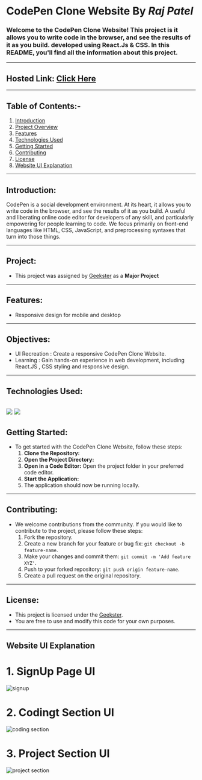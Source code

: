 # CodePen Clone Website By *Raj Patel*

### Welcome to the  CodePen Clone Website! This project is it allows you to write code in the browser, and see the results of it as you build. developed using React.Js & CSS. In this README, you'll find all the information about this project.
---

## Hosted Link: [Click Here](https://code-pen-cllone.vercel.app/)
---

## Table of Contents:-
1. [Introduction](#introduction)
2. [Project Overview](#project)
3. [Features](#features)
4. [Technologies Used](#technologies-used)
5. [Getting Started](#getting-started)
6. [Contributing](#contributing)
7. [License](#license)
8. [Website UI Explanation](#website-ui-explanation)
---

## Introduction:

CodePen is a social development environment. At its heart, it allows you to write code in the browser, and see the results of it as you build. A useful and liberating online code editor for developers of any skill, and particularly empowering for people learning to code. We focus primarily on front-end languages like HTML, CSS, JavaScript, and preprocessing syntaxes that turn into those things.

---

## Project:
- This project was assigned by [Geekster](https://www.geekster.in/) as a **Major Project**
---

## Features:
- Responsive design for mobile and desktop
---

## Objectives:
- UI Recreation :  Create a responsive CodePen Clone Website.
- Learning      :  Gain hands-on experience in web development, including React.JS , CSS styling and responsive design.
---

## Technologies Used:  
<img src="https://img.icons8.com/?size=100&id=wPohyHO_qO1a&format=png&color=000000"/>   <img src="https://img.icons8.com/?size=100&id=7gdY5qNXaKC0&format=png&color=000000"/>
---

## Getting Started:
- To get started with the CodePen Clone Website, follow these steps:
  1. **Clone the Repository:** 
  2. **Open the Project Directory:**
  3. **Open in a Code Editor:** Open the project folder in your preferred code editor.
  4. **Start the Application:**
  5. The application should now be running locally.
---

## Contributing:
- We welcome contributions from the community. If you would like to contribute to the project, please follow these steps:
  1. Fork the repository.
  2. Create a new branch for your feature or bug fix: `git checkout -b feature-name`.
  3. Make your changes and commit them: `git commit -m 'Add feature XYZ'`.
  4. Push to your forked repository: `git push origin feature-name`.
  5. Create a pull request on the original repository.
---

## License:
- This project is licensed under the [Geekster](LICENSE).
- You are free to use and modify this code for your own purposes.

---

## Website UI Explanation

# 1. SignUp Page UI
![signup](https://github.com/Raj01Patel/CodePen-Clone/assets/151771972/bcf97cca-c386-4a4e-bd99-c7ba53a2448c)


# 2. Codingt Section UI
![coding section](https://github.com/Raj01Patel/CodePen-Clone/assets/151771972/0817634c-598d-42fd-b25b-6478e3bd9dfc)


# 3. Project Section UI
![project section](https://github.com/Raj01Patel/CodePen-Clone/assets/151771972/2c4ac6f9-7205-4b40-89ab-21b523d658d1)


